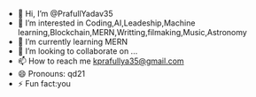 - 👋 Hi, I’m @PrafullYadav35
- 👀 I’m interested in Coding,AI,Leadeship,Machine learning,Blockchain,MERN,Writting,filmaking,Music,Astronomy
- 🌱 I’m currently learning MERN
- 💞️ I’m looking to collaborate on ...
- 📫 How to reach me kprafullya35@gmail.com
- 😄 Pronouns: qd21
- ⚡ Fun fact:you

<!---
PrafullYadav35/PrafullYadav35 is a ✨ special ✨ repository because its `README.md` (this file) appears on your GitHub profile.
You can click the Preview link to take a look at your changes.
--->
